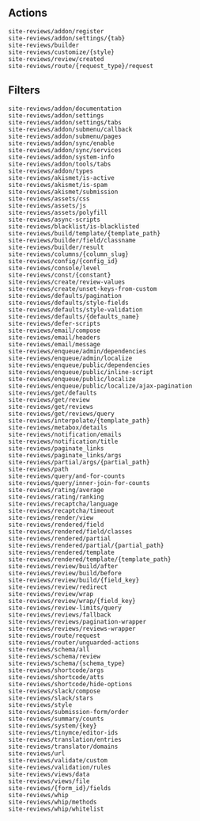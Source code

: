 ## Actions

    site-reviews/addon/register
    site-reviews/addon/settings/{tab}
    site-reviews/builder
    site-reviews/customize/{style}
    site-reviews/review/created
    site-reviews/route/{request_type}/request

## Filters

    site-reviews/addon/documentation
    site-reviews/addon/settings
    site-reviews/addon/settings/tabs
    site-reviews/addon/submenu/callback
    site-reviews/addon/submenu/pages
    site-reviews/addon/sync/enable
    site-reviews/addon/sync/services
    site-reviews/addon/system-info
    site-reviews/addon/tools/tabs
    site-reviews/addon/types
    site-reviews/akismet/is-active
    site-reviews/akismet/is-spam
    site-reviews/akismet/submission
    site-reviews/assets/css
    site-reviews/assets/js
    site-reviews/assets/polyfill
    site-reviews/async-scripts
    site-reviews/blacklist/is-blacklisted
    site-reviews/build/template/{template_path}
    site-reviews/builder/field/classname
    site-reviews/builder/result
    site-reviews/columns/{column_slug}
    site-reviews/config/{config_id}
    site-reviews/console/level
    site-reviews/const/{constant}
    site-reviews/create/review-values
    site-reviews/create/unset-keys-from-custom
    site-reviews/defaults/pagination
    site-reviews/defaults/style-fields
    site-reviews/defaults/style-validation
    site-reviews/defaults/{defaults_name}
    site-reviews/defer-scripts
    site-reviews/email/compose
    site-reviews/email/headers
    site-reviews/email/message
    site-reviews/enqueue/admin/dependencies
    site-reviews/enqueue/admin/localize
    site-reviews/enqueue/public/dependencies
    site-reviews/enqueue/public/inline-script
    site-reviews/enqueue/public/localize
    site-reviews/enqueue/public/localize/ajax-pagination
    site-reviews/get/defaults
    site-reviews/get/review
    site-reviews/get/reviews
    site-reviews/get/reviews/query
    site-reviews/interpolate/{template_path}
    site-reviews/metabox/details
    site-reviews/notification/emails
    site-reviews/notification/title
    site-reviews/paginate_links
    site-reviews/paginate_links/args
    site-reviews/partial/args/{partial_path}
    site-reviews/path
    site-reviews/query/and-for-counts
    site-reviews/query/inner-join-for-counts
    site-reviews/rating/average
    site-reviews/rating/ranking
    site-reviews/recaptcha/language
    site-reviews/recaptcha/timeout
    site-reviews/render/view
    site-reviews/rendered/field
    site-reviews/rendered/field/classes
    site-reviews/rendered/partial
    site-reviews/rendered/partial/{partial_path}
    site-reviews/rendered/template
    site-reviews/rendered/template/{template_path}
    site-reviews/review/build/after
    site-reviews/review/build/before
    site-reviews/review/build/{field_key}
    site-reviews/review/redirect
    site-reviews/review/wrap
    site-reviews/review/wrap/{field_key}
    site-reviews/review-limits/query
    site-reviews/reviews/fallback
    site-reviews/reviews/pagination-wrapper
    site-reviews/reviews/reviews-wrapper
    site-reviews/route/request
    site-reviews/router/unguarded-actions
    site-reviews/schema/all
    site-reviews/schema/review
    site-reviews/schema/{schema_type}
    site-reviews/shortcode/args
    site-reviews/shortcode/atts
    site-reviews/shortcode/hide-options
    site-reviews/slack/compose
    site-reviews/slack/stars
    site-reviews/style
    site-reviews/submission-form/order
    site-reviews/summary/counts
    site-reviews/system/{key}
    site-reviews/tinymce/editor-ids
    site-reviews/translation/entries
    site-reviews/translator/domains
    site-reviews/url
    site-reviews/validate/custom
    site-reviews/validation/rules
    site-reviews/views/data
    site-reviews/views/file
    site-reviews/{form_id}/fields
    site-reviews/whip
    site-reviews/whip/methods
    site-reviews/whip/whitelist
